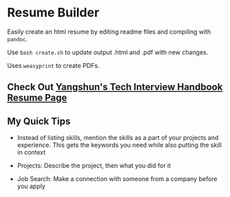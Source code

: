 # Resume Builder
Easily create an html resume by editing readme files and compiling with `pandoc`. 

Use `bash create.sh` to update output .html and .pdf with new changes. 

Uses `weasyprint` to create PDFs.

## Check Out [Yangshun's Tech Interview Handbook Resume Page](https://yangshun.github.io/tech-interview-handbook/resume/)

## My Quick Tips

* Instead of listing skills, mention the skills as a part of your projects and experience. This gets the keywords you need while also putting the skill in context

* Projects: Describe the project, then what you did for it

* Job Search: Make a connection with someone from a company before you apply
